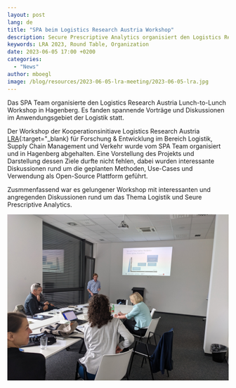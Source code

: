 ```yaml
---
layout: post
lang: de
title: "SPA beim Logistics Research Austria Workshop"
description: Secure Prescriptive Analytics organisiert den Logistics Research Austria Workshop in Hagenberg
keywords: LRA 2023, Round Table, Organization
date: 2023-06-05 17:00 +0200
categories:
  - "News"
author: mboegl
image: /blog/resources/2023-06-05-lra-meeting/2023-06-05-lra.jpg
---
```


Das SPA Team organisierte den Logistics Research Austria Lunch-to-Lunch Workshop in Hagenberg. Es fanden spannende Vorträge und Diskussionen im Anwendungsgebiet der Logistik statt. 

<!--more-->
Der Workshop der Kooperationsinitiave Logistics Research Austria [LRA][lra]{:target="_blank} für Forschung & Entwicklung im Bereich Logistik, Supply Chain Management und Verkehr wurde vom SPA Team organisiert und in Hagenberg abgehalten.
Eine Vorstellung des Projekts und Darstellung dessen Ziele durfte nicht fehlen, dabei wurden interessante Diskussionen rund um die geplanten Methoden, Use-Cases und Verwendung als Open-Source Plattform geführt.

Zusmmenfassend war es gelungener Workshop mit interessanten und angregenden Diskussionen rund um das Thema Logistik und Seure Prescriptive Analytics. 


![LRA](/blog/resources/2023-06-05-lra-meeting/2023-06-05-lra.jpg)

[LRA]: https://www.lra.at/